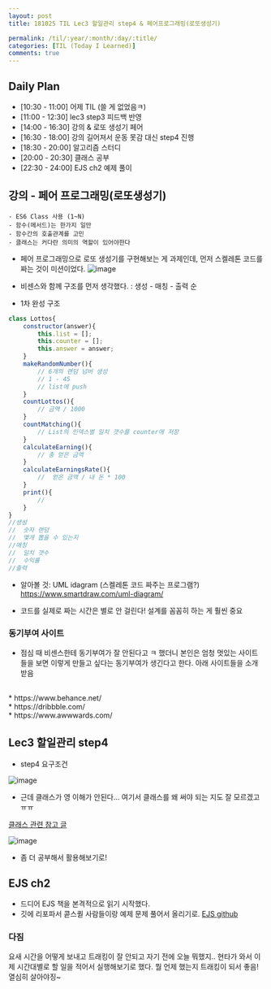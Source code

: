 ```yaml
---
layout: post
title: 181025 TIL Lec3 할일관리 step4 & 페어프로그래밍(로또생성기)

permalink: /til/:year/:month/:day/:title/
categories: [TIL (Today I Learned)]
comments: true
---
```


## Daily Plan
- [10:30 - 11:00] 어제 TIL (쓸 게 없었음ㅋ)
- [11:00 - 12:30] lec3 step3 피드백 반영
- [14:00 - 16:30] 강의 & 로또 생성기 페어
- [16:30 - 18:00] 강의 길어져서 운동 못감 대신 step4 진행
- [18:30 - 20:00] 알고리즘 스터디
- [20:00 - 20:30] 클래스 공부
- [22:30 - 24:00] EJS ch2 예제 풀이

## 강의 - 페어 프로그래밍(로또생성기)

```text
- ES6 Class 사용 (1~N)
- 함수(메서드)는 한가지 일만
- 함수간의 호출관계를 고민 
- 클래스는 커다란 의미의 역할이 있어야한다
```

- 페어 프로그래밍으로 로또 생성기를 구현해보는 게 과제인데, 먼저 스켈레톤 코드를 짜는 것이 미션이었다.
![image](https://user-images.githubusercontent.com/40848630/47539232-36609600-d90a-11e8-8707-a83f32e0218c.png)

- 비센스와 함께 구조를 먼저 생각했다. 
: 생성 - 매칭 - 출력 순

- 1차 완성 구조

```javascript
class Lottos{
    constructor(answer){
        this.list = [];
        this.counter = [];
        this.answer = answer;
    }
    makeRandomNumber(){
        // 6개의 랜덤 넘버 생성
        // 1 - 45
        // list에 push
    }
    countLottos(){
        // 금액 / 1000
    }
    countMatching(){
        // List의 인덱스별 일치 갯수를 counter에 저장
    }
    calculateEarning(){
        // 총 얻은 금액
    }
    calculateEarningsRate(){
        //  얻은 금액 / 내 돈 * 100
    }
    print(){
        // 
    }
}
//생성
//  숫자 랜덤
//  몇개 뽑을 수 있는지
//매칭
//  일치 갯수
//  수익률
//출력
```

- 알아볼 것: UML idagram (스켈레톤 코드 짜주는 프로그램?) https://www.smartdraw.com/uml-diagram/

- 코드를 실제로 짜는 시간은 별로 안 걸린다! 설계를 꼼꼼히 하는 게 훨씬 중요 

### 동기부여 사이트

- 점심 때 비센스한테 동기부여가 잘 안된다고 ㅋ 했더니 본인은 엄청 멋있는 사이트들을 보면 이렇게 만들고 싶다는 동기부여가 생긴다고 한다. 아래 사이트들을 소개 받음
<br>
    * https://www.behance.net/<br>
    * https://dribbble.com/<br>
    * https://www.awwwards.com/<br>


## Lec3 할일관리 step4
- step4 요구조건 

![image](https://user-images.githubusercontent.com/40848630/47539422-5c3a6a80-d90b-11e8-815f-dddf3f14c1fb.png)

- 근데 클래스가 영 이해가 안된다... 여기서 클래스를 왜 써야 되는 지도 잘 모르겠고 ㅠㅠ 

[클래스 관련 참고 글](https://www.sitepoint.com/object-oriented-javascript-deep-dive-es6-classes/)

![image](https://user-images.githubusercontent.com/40848630/47539457-82600a80-d90b-11e8-989d-ba8b82387030.png)

- 좀 더 공부해서 활용해보기로!

## EJS ch2
- 드디어 EJS 책을 본격적으로 읽기 시작했다.
- 깃에 리포파서 콛스퀃 사람들이랑 예제 문제 풀어서 올리기로. [EJS github](https://github.com/childrenOfCrong/EJS_exercises)


### 다짐

 요새 시간을 어떻게 보내고 트래킹이 잘 안되고 자기 전에 오늘 뭐했지.. 현타가 와서 이제 시간대별로 할 일을 적어서 실행해보기로 했다. 뭘 언제 했는지 트래킹이 되서 좋음! 열심히 살아야징~ 
